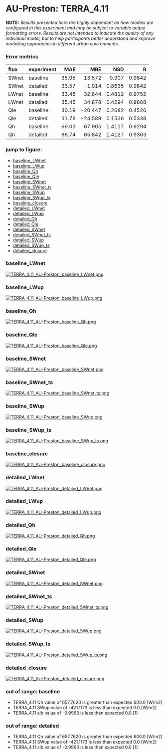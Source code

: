 # AU-Preston: TERRA_4.11

**NOTE:** *Results presented here are highly dependent on how models are configured in this experiment and may be subject to variable output formatting errors. Results are not intended to indicate the quality of any individual model, but to help participants better understand and improve modelling approaches in different urban environments.*

### Error metrics
| flux   | experiment   |   MAE |     MBE |    NSD |      R |
|:-------|:-------------|------:|--------:|-------:|-------:|
| SWnet  | baseline     | 35.95 |  13.572 | 0.907  | 0.9842 |
| SWnet  | detailed     | 33.57 |  -1.014 | 0.8635 | 0.9842 |
| LWnet  | baseline     | 33.45 |  32.844 | 0.4812 | 0.9752 |
| LWnet  | detailed     | 35.45 |  34.878 | 0.4294 | 0.9808 |
| Qle    | baseline     | 30.19 | -20.447 | 0.2682 | 0.4526 |
| Qle    | detailed     | 31.78 | -24.589 | 0.1536 | 0.5338 |
| Qh     | baseline     | 69.03 |  67.905 | 1.4117 | 0.9294 |
| Qh     | detailed     | 66.74 |  65.842 | 1.4127 | 0.9363 |

### jump to figure:
 - [baseline_LWnet](#baseline_lwnet)
 - [baseline_LWup](#baseline_lwup)
 - [baseline_Qh](#baseline_qh)
 - [baseline_Qle](#baseline_qle)
 - [baseline_SWnet](#baseline_swnet)
 - [baseline_SWnet_ts](#baseline_swnet_ts)
 - [baseline_SWup](#baseline_swup)
 - [baseline_SWup_ts](#baseline_swup_ts)
 - [baseline_closure](#baseline_closure)
 - [detailed_LWnet](#detailed_lwnet)
 - [detailed_LWup](#detailed_lwup)
 - [detailed_Qh](#detailed_qh)
 - [detailed_Qle](#detailed_qle)
 - [detailed_SWnet](#detailed_swnet)
 - [detailed_SWnet_ts](#detailed_swnet_ts)
 - [detailed_SWup](#detailed_swup)
 - [detailed_SWup_ts](#detailed_swup_ts)
 - [detailed_closure](#detailed_closure)

### <a name="baseline_lwnet"></a>baseline_LWnet
[![TERRA_4.11_AU-Preston_baseline_LWnet.png](TERRA_4.11_AU-Preston_baseline_LWnet.png)](TERRA_4.11_AU-Preston_baseline_LWnet.png)

### <a name="baseline_lwup"></a>baseline_LWup
[![TERRA_4.11_AU-Preston_baseline_LWup.png](TERRA_4.11_AU-Preston_baseline_LWup.png)](TERRA_4.11_AU-Preston_baseline_LWup.png)

### <a name="baseline_qh"></a>baseline_Qh
[![TERRA_4.11_AU-Preston_baseline_Qh.png](TERRA_4.11_AU-Preston_baseline_Qh.png)](TERRA_4.11_AU-Preston_baseline_Qh.png)

### <a name="baseline_qle"></a>baseline_Qle
[![TERRA_4.11_AU-Preston_baseline_Qle.png](TERRA_4.11_AU-Preston_baseline_Qle.png)](TERRA_4.11_AU-Preston_baseline_Qle.png)

### <a name="baseline_swnet"></a>baseline_SWnet
[![TERRA_4.11_AU-Preston_baseline_SWnet.png](TERRA_4.11_AU-Preston_baseline_SWnet.png)](TERRA_4.11_AU-Preston_baseline_SWnet.png)

### <a name="baseline_swnet_ts"></a>baseline_SWnet_ts
[![TERRA_4.11_AU-Preston_baseline_SWnet_ts.png](TERRA_4.11_AU-Preston_baseline_SWnet_ts.png)](TERRA_4.11_AU-Preston_baseline_SWnet_ts.png)

### <a name="baseline_swup"></a>baseline_SWup
[![TERRA_4.11_AU-Preston_baseline_SWup.png](TERRA_4.11_AU-Preston_baseline_SWup.png)](TERRA_4.11_AU-Preston_baseline_SWup.png)

### <a name="baseline_swup_ts"></a>baseline_SWup_ts
[![TERRA_4.11_AU-Preston_baseline_SWup_ts.png](TERRA_4.11_AU-Preston_baseline_SWup_ts.png)](TERRA_4.11_AU-Preston_baseline_SWup_ts.png)

### <a name="baseline_closure"></a>baseline_closure
[![TERRA_4.11_AU-Preston_baseline_closure.png](TERRA_4.11_AU-Preston_baseline_closure.png)](TERRA_4.11_AU-Preston_baseline_closure.png)

### <a name="detailed_lwnet"></a>detailed_LWnet
[![TERRA_4.11_AU-Preston_detailed_LWnet.png](TERRA_4.11_AU-Preston_detailed_LWnet.png)](TERRA_4.11_AU-Preston_detailed_LWnet.png)

### <a name="detailed_lwup"></a>detailed_LWup
[![TERRA_4.11_AU-Preston_detailed_LWup.png](TERRA_4.11_AU-Preston_detailed_LWup.png)](TERRA_4.11_AU-Preston_detailed_LWup.png)

### <a name="detailed_qh"></a>detailed_Qh
[![TERRA_4.11_AU-Preston_detailed_Qh.png](TERRA_4.11_AU-Preston_detailed_Qh.png)](TERRA_4.11_AU-Preston_detailed_Qh.png)

### <a name="detailed_qle"></a>detailed_Qle
[![TERRA_4.11_AU-Preston_detailed_Qle.png](TERRA_4.11_AU-Preston_detailed_Qle.png)](TERRA_4.11_AU-Preston_detailed_Qle.png)

### <a name="detailed_swnet"></a>detailed_SWnet
[![TERRA_4.11_AU-Preston_detailed_SWnet.png](TERRA_4.11_AU-Preston_detailed_SWnet.png)](TERRA_4.11_AU-Preston_detailed_SWnet.png)

### <a name="detailed_swnet_ts"></a>detailed_SWnet_ts
[![TERRA_4.11_AU-Preston_detailed_SWnet_ts.png](TERRA_4.11_AU-Preston_detailed_SWnet_ts.png)](TERRA_4.11_AU-Preston_detailed_SWnet_ts.png)

### <a name="detailed_swup"></a>detailed_SWup
[![TERRA_4.11_AU-Preston_detailed_SWup.png](TERRA_4.11_AU-Preston_detailed_SWup.png)](TERRA_4.11_AU-Preston_detailed_SWup.png)

### <a name="detailed_swup_ts"></a>detailed_SWup_ts
[![TERRA_4.11_AU-Preston_detailed_SWup_ts.png](TERRA_4.11_AU-Preston_detailed_SWup_ts.png)](TERRA_4.11_AU-Preston_detailed_SWup_ts.png)

### <a name="detailed_closure"></a>detailed_closure
[![TERRA_4.11_AU-Preston_detailed_closure.png](TERRA_4.11_AU-Preston_detailed_closure.png)](TERRA_4.11_AU-Preston_detailed_closure.png)

### out of range: baseline

 - TERRA_4.11 Qh value of 657.7620 is greater than expected 600.0 [W/m2]
 - TERRA_4.11 SWup value of -421.1173 is less than expected 0.0 [W/m2]
 - TERRA_4.11 alb value of -0.9963 is less than expected 0.0 [1]

### out of range: detailed

 - TERRA_4.11 Qh value of 657.7620 is greater than expected 600.0 [W/m2]
 - TERRA_4.11 SWup value of -421.1173 is less than expected 0.0 [W/m2]
 - TERRA_4.11 alb value of -0.9963 is less than expected 0.0 [1]

